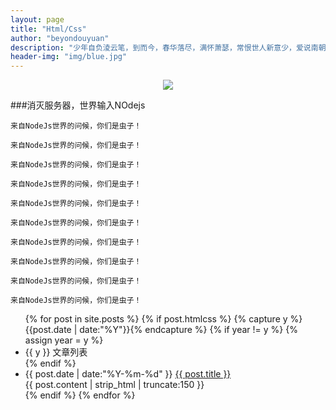 ```yaml
---
layout: page
title: "Html/Css"
author: "beyondouyuan"
description: "少年自负淩云笔，到而今，春华落尽，满怀萧瑟，常恨世人新意少，爱说南朝狂客！"
header-img: "img/blue.jpg"
---
```



<center>
    <p><img src="http://7xlfkx.com1.z0.glb.clouddn.com/white2.jpg" align="center"></p>
</center>

###消灭服务器，世界输入NOdejs



	来自NodeJs世界的问候，你们是虫子！

	来自NodeJs世界的问候，你们是虫子！

	来自NodeJs世界的问候，你们是虫子！

	来自NodeJs世界的问候，你们是虫子！

	来自NodeJs世界的问候，你们是虫子！

	来自NodeJs世界的问候，你们是虫子！

	来自NodeJs世界的问候，你们是虫子！

	来自NodeJs世界的问候，你们是虫子！

	来自NodeJs世界的问候，你们是虫子！

	来自NodeJs世界的问候，你们是虫子！


<!-- 文章列表 -->
<ul class="listing">
{% for post in site.posts %}
  {% if post.htmlcss %}
  <!-- 时间轴标记 -->
  	{% capture y %}{{post.date | date:"%Y"}}{% endcapture %}
	  {% if year != y %}
	    {% assign year = y %}
	    <li class="listing-seperator">{{ y }}  文章列表</li>
	  {% endif %}
	  <li class="listing-item">
	  <!-- 时间轴-标题 -->
	    <time datetime="{{ post.date | date:"%Y-%m-%d" }}">{{ post.date | date:"%Y-%m-%d" }}</time>
	    <a href="{{ post.url }}" title="{{ post.title }}">{{ post.title }}</a>
	  </li>
	  <!-- 内容预览 -->
	  <div class="post-content-preview">
            {{ post.content | strip_html | truncate:150 }}
      </div>
  {% endif %}
{% endfor %}
</ul>